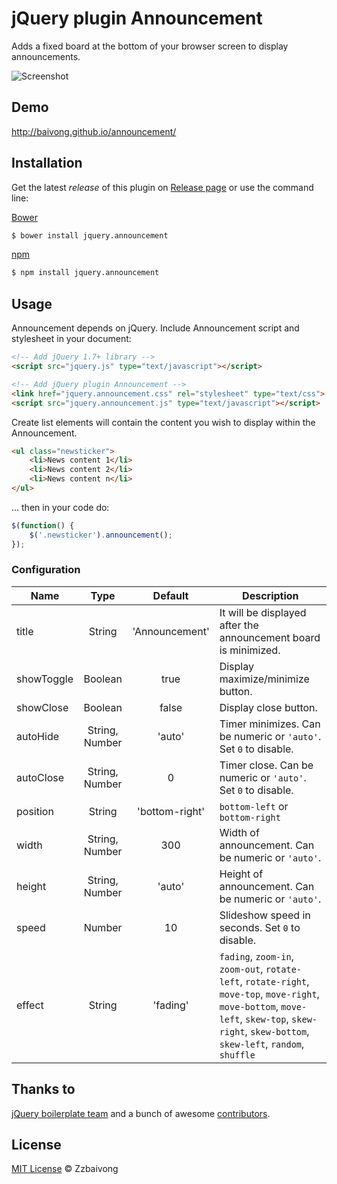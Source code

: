 # jQuery plugin Announcement

Adds a fixed board at the bottom of your browser screen to display announcements.

![Screenshot](http://baivong.github.io/announcement/screenshot.png)

## Demo

http://baivong.github.io/announcement/

## Installation

Get the latest *release* of this plugin on [Release page](https://github.com/baivong/announcement/releases) or use the command line:

[Bower](http://bower.io/)

```bash
$ bower install jquery.announcement
```

[npm](http://www.npmjs.com/)

```bash
$ npm install jquery.announcement
```

## Usage

Announcement depends on jQuery. Include Announcement script and stylesheet in your document:

```html
<!-- Add jQuery 1.7+ library -->
<script src="jquery.js" type="text/javascript"></script>

<!-- Add jQuery plugin Announcement -->
<link href="jquery.announcement.css" rel="stylesheet" type="text/css">
<script src="jquery.announcement.js" type="text/javascript"></script>
```

Create list elements will contain the content you wish to display within the Announcement.

```html
<ul class="newsticker">
    <li>News content 1</li>
    <li>News content 2</li>
    <li>News content n</li>
</ul>
```

... then in your code do:

```javascript
$(function() {
    $('.newsticker').announcement();
});
```

### Configuration

| Name       |      Type      |    Default     | Description                                                      |
|------------|:--------------:|:--------------:|------------------------------------------------------------------|
| title      |     String     | 'Announcement' | It will be displayed after the announcement board is minimized.  |
| showToggle |    Boolean     |      true      | Display maximize/minimize button.                                |
| showClose  |    Boolean     |     false      | Display close button.                                            |
| autoHide   | String, Number |     'auto'     | Timer minimizes. Can be numeric or `'auto'`. Set `0` to disable. |
| autoClose  | String, Number |       0        | Timer close. Can be numeric or `'auto'`. Set `0` to disable.     |
| position   |     String     | 'bottom-right' | `bottom-left` or `bottom-right`                                  |
| width      | String, Number |      300       | Width of announcement. Can be numeric or `'auto'`.               |
| height     | String, Number |     'auto'     | Height of announcement. Can be numeric or `'auto'`.              |
| speed      |     Number     |       10       | Slideshow speed in seconds. Set `0` to disable.                  |
| effect     |     String     |    'fading'    | `fading`, `zoom-in`, `zoom-out`, `rotate-left`, `rotate-right`, `move-top`, `move-right`, `move-bottom`, `move-left`, `skew-top`, `skew-right`, `skew-bottom`, `skew-left`, `random`, `shuffle` |

## Thanks to

[jQuery boilerplate team](http://jqueryboilerplate.com) and a bunch of awesome [contributors](https://github.com/jquery-boilerplate/boilerplate/graphs/contributors).

## License

[MIT License](https://opensource.org/licenses/MIT) © Zzbaivong
